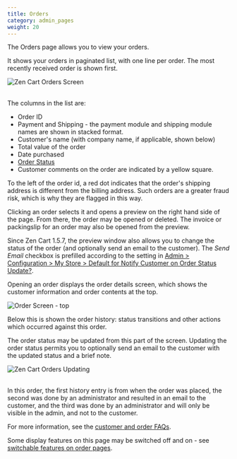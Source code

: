 ```yaml
---
title: Orders
category: admin_pages
weight: 20
---
```


The Orders page allows you to view your orders. 

It shows your orders in paginated list, with one line per order.  The most recently received order is shown first.  

<img src="/images/orders_list.png" alt="Zen Cart Orders Screen" />
<br><br>

The columns in the list are: 

- Order ID  
- Payment and Shipping - the payment module and shipping module names are shown in stacked format.  
- Customer's name (with company name, if applicable, shown below) 
- Total value of the order
- Date purchased 
- [Order Status](/user/localization/orders_status/)
- Customer comments on the order are indicated by a yellow square.  

To the left of the order id, a red dot indicates that the order's shipping address is different from the billing address. Such orders are a greater fraud risk, which is why they are flagged in this way. 

Clicking an order selects it and opens a preview on the right hand side of the page.  From there, the order may be opened or deleted.  The invoice or packingslip for an order may also be opened from the preview. 

Since Zen Cart 1.5.7, the preview window also allows you to change the status of the order (and optionally send an email to the customer).  The *Send Email* checkbox is prefilled according to the setting in [Admin > Configuration > My Store > Default for Notify Customer on Order Status Update?](/user/admin_pages/configuration/configuration_mystore/#default_for_notify_customer_on_order_status_update).

Opening an order displays the order details screen, which shows the customer information and order contents at the top.  

![Order Screen - top](/images/order_details.png)


Below this is shown the order history: status transitions and other actions which occurred against this order.  

The order status may be updated from this part of the screen.  Updating the order status permits you to optionally send an email to the customer with the updated status and a brief note.

<img src="/images/order_update.png" alt="Zen Cart Orders Updating " />
<br><br>

In this order, the first history entry is from when the order was placed, the second was done by an administrator and resulted in an email to the customer, and the third was done by an administrator and will only be visible in the admin, and not to the customer.

For more information, see the [customer and order FAQs](/user/orders/). 

Some display features on this page may be switched off and on - see [switchable features on order pages](/user/admin_pages/customers/order_display_options/).
